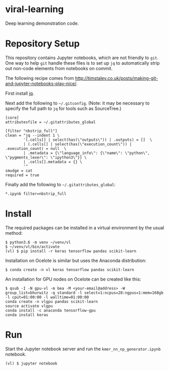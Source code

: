 # viral-learning
Deep learning demonstration code.

# Repository Setup
This repository contains Jupyter notebooks, which are not friendly to `git`. One
way to help `git` handle these files is to set up `jq` to automatically
strip out non-code elements from notebooks on commit.

The following recipe comes from http://timstaley.co.uk/posts/making-git-and-jupyter-notebooks-play-nice/.

First install [jq](https://stedolan.github.io/jq/download/).

Next add the following to `~/.gitconfig`. (Note: it may be necessary to specify
the full path to `jq` for tools such as SourceTree.)

```
[core]
attributesfile = ~/.gitattributes_global

[filter "nbstrip_full"]
clean = "jq --indent 1 \
        '(.cells[] | select(has(\"outputs\")) | .outputs) = []  \
        | (.cells[] | select(has(\"execution_count\")) | .execution_count) = null  \
        | .metadata = {\"language_info\": {\"name\": \"python\", \"pygments_lexer\": \"ipython3\"}} \
        | .cells[].metadata = {} \
        '"
smudge = cat
required = true
```

Finally add the following to `~/.gitattributes_global`:

```
*.ipynb filter=nbstrip_full
```

# Install
The required packages can be installed in a virtual environment by the usual method:
```
$ python3.6 -m venv ~/venv/vl
$ ~/venv/vl/bin/activate
(vl) $ pip install -r keras tensorflow pandas scikit-learn
```

Installation on Ocelote is similar but uses the Anaconda distribution:
```
$ conda create -n vl keras tensorflow pandas scikit-learn
```

An installation for GPU nodes on Ocelote can be created like this:
```
$ qsub -I -N gpu-vl -m bea -M <your-email@address> -W group_list=bhurwitz -q standard -l select=1:ncpus=28:ngpus=1:mem=168gb -l cput=01:00:00 -l walltime=01:00:00
conda create -n vlgpu pandas scikit-learn
source activate vlgpu
conda install -c anaconda tensorflow-gpu
conda install keras
```

# Run
Start the Jupyter notebook server and run the `kmer_nn_np_generator.ipynb` notebook.

```
(vl) $ jupyter notebook
```

